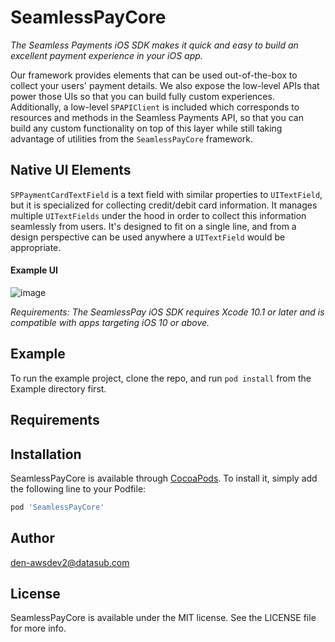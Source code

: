 # SeamlessPayCore

*The Seamless Payments iOS SDK makes it quick and easy to build an excellent payment experience in your iOS app.*

Our framework provides elements that can be used out-of-the-box to collect your users' payment details. We also expose the low-level APIs that power those UIs so that you can build fully custom experiences. Additionally, a low-level `SPAPIClient` is included which corresponds to resources and methods in the Seamless Payments API, so that you can build any custom functionality on top of this layer while still taking advantage of utilities from the `SeamlessPayCore` framework.


## Native UI Elements

`SPPaymentCardTextField` is a text field with similar properties to `UITextField`, but it is specialized for collecting credit/debit card information. It manages multiple `UITextFields` under the hood in order to collect this information seamlessly from users. It's designed to fit on a single line, and from a design perspective can be used anywhere a `UITextField` would be appropriate.

#### Example UI

![image](https://rc-docs.seamlesspay.com/images/card-field.gif)


*Requirements: The SeamlessPay iOS SDK requires Xcode 10.1 or later and is compatible with apps targeting iOS 10 or above.*

## Example

To run the example project, clone the repo, and run `pod install` from the Example directory first.

## Requirements

## Installation

SeamlessPayCore is available through [CocoaPods](https://cocoapods.org). To install
it, simply add the following line to your Podfile:

```ruby
pod 'SeamlessPayCore'
```

## Author

den-awsdev2@datasub.com

## License

SeamlessPayCore is available under the MIT license. See the LICENSE file for more info.
